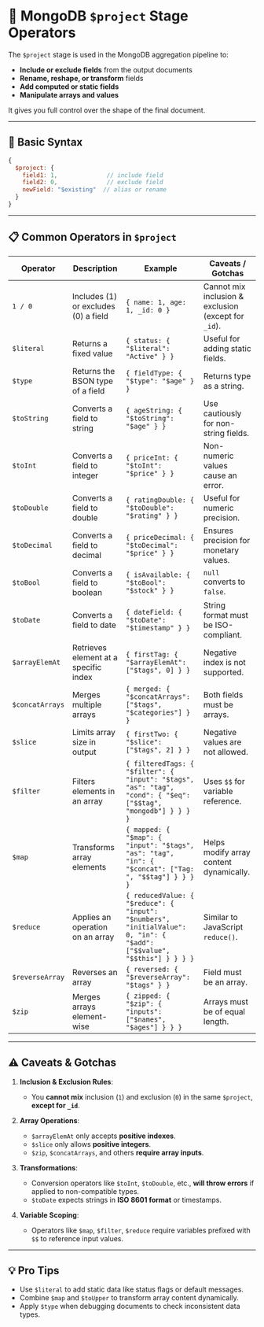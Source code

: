 # 🔹 MongoDB `$project` Stage Operators

The `$project` stage is used in the MongoDB aggregation pipeline to:

- **Include or exclude fields** from the output documents
- **Rename, reshape, or transform** fields
- **Add computed or static fields**
- **Manipulate arrays and values**

It gives you full control over the shape of the final document.

---

## 🔧 **Basic Syntax**

```js
{
  $project: {
    field1: 1,              // include field
    field2: 0,              // exclude field
    newField: "$existing"  // alias or rename
  }
}
```

---

## 📋 **Common Operators in `$project`**

| Operator        | Description                           | Example                                                                                                                | Caveats / Gotchas                                    |
| --------------- | ------------------------------------- | ---------------------------------------------------------------------------------------------------------------------- | ---------------------------------------------------- |
| `1 / 0`         | Includes (1) or excludes (0) a field  | `{ name: 1, age: 1, _id: 0 }`                                                                                          | Cannot mix inclusion & exclusion (except for `_id`). |
| `$literal`      | Returns a fixed value                 | `{ status: { "$literal": "Active" } }`                                                                                 | Useful for adding static fields.                     |
| `$type`         | Returns the BSON type of a field      | `{ fieldType: { "$type": "$age" } }`                                                                                   | Returns type as a string.                            |
| `$toString`     | Converts a field to string            | `{ ageString: { "$toString": "$age" } }`                                                                               | Use cautiously for non-string fields.                |
| `$toInt`        | Converts a field to integer           | `{ priceInt: { "$toInt": "$price" } }`                                                                                 | Non-numeric values cause an error.                   |
| `$toDouble`     | Converts a field to double            | `{ ratingDouble: { "$toDouble": "$rating" } }`                                                                         | Useful for numeric precision.                        |
| `$toDecimal`    | Converts a field to decimal           | `{ priceDecimal: { "$toDecimal": "$price" } }`                                                                         | Ensures precision for monetary values.               |
| `$toBool`       | Converts a field to boolean           | `{ isAvailable: { "$toBool": "$stock" } }`                                                                             | `null` converts to `false`.                          |
| `$toDate`       | Converts a field to date              | `{ dateField: { "$toDate": "$timestamp" } }`                                                                           | String format must be ISO-compliant.                 |
| `$arrayElemAt`  | Retrieves element at a specific index | `{ firstTag: { "$arrayElemAt": ["$tags", 0] } }`                                                                       | Negative index is not supported.                     |
| `$concatArrays` | Merges multiple arrays                | `{ merged: { "$concatArrays": ["$tags", "$categories"] } }`                                                            | Both fields must be arrays.                          |
| `$slice`        | Limits array size in output           | `{ firstTwo: { "$slice": ["$tags", 2] } }`                                                                             | Negative values are not allowed.                     |
| `$filter`       | Filters elements in an array          | `{ filteredTags: { "$filter": { "input": "$tags", "as": "tag", "cond": { "$eq": ["$$tag", "mongodb"] } } } }`          | Uses `$$` for variable reference.                    |
| `$map`          | Transforms array elements             | `{ mapped: { "$map": { "input": "$tags", "as": "tag", "in": { "$concat": ["Tag: ", "$$tag"] } } } }`                   | Helps modify array content dynamically.              |
| `$reduce`       | Applies an operation on an array      | `{ reducedValue: { "$reduce": { "input": "$numbers", "initialValue": 0, "in": { "$add": ["$$value", "$$this"] } } } }` | Similar to JavaScript `reduce()`.                    |
| `$reverseArray` | Reverses an array                     | `{ reversed: { "$reverseArray": "$tags" } }`                                                                           | Field must be an array.                              |
| `$zip`          | Merges arrays element-wise            | `{ zipped: { "$zip": { "inputs": ["$names", "$ages"] } } }`                                                            | Arrays must be of equal length.                      |

---

## ⚠️ **Caveats & Gotchas**

1. **Inclusion & Exclusion Rules**:
   - You **cannot mix** inclusion (`1`) and exclusion (`0`) in the same
     `$project`, **except for `_id`**.

2. **Array Operations**:
   - `$arrayElemAt` only accepts **positive indexes**.
   - `$slice` only allows **positive integers**.
   - `$zip`, `$concatArrays`, and others **require array inputs**.

3. **Transformations**:
   - Conversion operators like `$toInt`, `$toDouble`, etc., **will throw
     errors** if applied to non-compatible types.
   - `$toDate` expects strings in **ISO 8601 format** or timestamps.

4. **Variable Scoping**:
   - Operators like `$map`, `$filter`, `$reduce` require variables prefixed with
     `$$` to reference input values.

---

## 💡 Pro Tips

- Use `$literal` to add static data like status flags or default messages.
- Combine `$map` and `$toUpper` to transform array content dynamically.
- Apply `$type` when debugging documents to check inconsistent data types.

